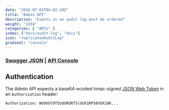 ```yaml
---
date: "2016-07-03T04:02:20Z"
title: "Admin API"
description: "Events in an audit log must be ordered"
weight: "2204"
categories: [ "APIs" ]
index: ["docs/audit-log", "docs"]
icon: "replicatedAuditLog"
gradient: "console"
---
```


### [Swagger JSON](https://api.retraced.io/admin/v1/swagger.json) | [API Console](https://retraced.readme.io/v1.0/reference)

## Authentication

The Admin API expects a base64-ecoded hmac-signed [JSON Web Token](https://tools.ietf.org/html/rfc7519) in an `Authorization` header:

```
Authorization: WU9VUl9TSUdORURfSldUX1RPS0VOX18K...
```